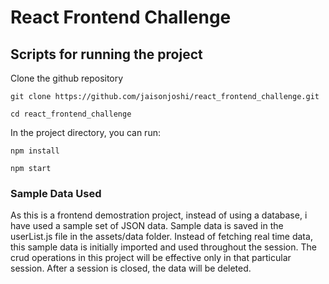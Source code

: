 # React Frontend Challenge



## Scripts for running the project
Clone the github repository



 ``` git clone https://github.com/jaisonjoshi/react_frontend_challenge.git ```


 ``` cd react_frontend_challenge ``` 


 
In the project directory, you can run:

``` npm install ```

``` npm start ```

### Sample Data Used

As this is a frontend demostration project, instead of using a database, i have used a sample set of JSON data. Sample data is saved in the userList.js file in the assets/data folder. Instead of fetching real time data, this sample data is initially imported and used throughout the session. The crud operations in this project will be effective only in that particular session. After a session is closed, the data will be deleted.











